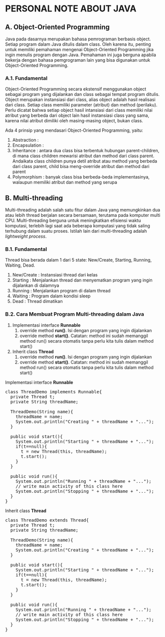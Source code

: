 # PERSONAL NOTE ABOUT JAVA
## A. Object-Oriented Programming
Java pada dasarnya merupakan bahasa pemrograman berbasis object. Setiap program dalam Java ditulis dalam class. Oleh karena itu, penting untuk memiliki pemahaman mengenai Object-Oriented Programming jika ingin menulis program dengan Java. Pemahaman ini juga berguna apabila bekerja dengan bahasa pemgrograman lain yang bisa digunakan untuk Object-Oriented Programming.

### A.1. Fundamental
Object-Oriented Programming secara ekstensif menggunakan object sebagai program yang dijalankan dan class sebagai tempat program ditulis. Object merupakan instansiasi dari class, alias object adalah hasil realisasi dari class. Setiap class memiliki parameter (atribut) dan method (perilaku). Perlu dicatat bahwa setiap object hasil intansiasi dari class memiliki nilai atribut yang berbeda dari object lain hasil instansiasi class yang sama, karena nilai atribut dimiliki oleh masing-masing object, bukan class.

Ada 4 prinsip yang mendasari Object-Oriented Programming, yaitu:
<ol>
  <li>Abstraction : </li>
  <li>Encapsulation : </li>
  <li>Inheritance : antara dua class bisa terbentuk hubungan parent-children, di mana  class children mewarisi atribut dan method dari class parent. Andaikata class children punya detil atribut atau method yang berbeda dari class parent, child bisa meng-override atribut dan method dari parent</li>
  <li>Polymorphism : banyak class bisa berbeda-beda implementasinya, walaupun memiliki atribut dan method yang serupa</li>
</ol>


## B. Multi-threading
Multi-threading adalah salah satu fitur dalam Java yang memungkinkan dua atau lebih thread berjalan secara bersamaan, terutama pada komputer multi CPU. Multi-threading berguna untuk meningkatkan efisiensi waktu komputasi, terlebih lagi saat ada beberapa komputasi yang tidak saling terhubung dalam suatu proses. Istilah lain dari multi-threading adalah <i>lightweight process</i>.

### B.1. Fundamental
Thread bisa berada dalam 1 dari 5 state: New/Create, Starting, Running, Waiting, Dead. 
<ol>
  <li> New/Create : Instansiasi thread dari kelas </li>
  <li> Starting : Menjalankan thread dan menyematkan program yang ingin dijalankan di dalamnya </li>
  <li> Running : Menjalankan program di dalam thread </li>
  <li> Waiting : Program dalam kondisi sleep </li>
  <li> Dead : Thread dimatikan </li>
</ol>

### B.2. Cara Membuat Program Multi-threading dalam Java
<ol>
  <li>Implementasi interface <b>Runnable</b>
    <ol>
      <li>override method <b>run()</b>. Isi dengan program yang ingin dijalankan</li>
      <li>override method <b>start()</b>. Catatan: method ini sudah memanggil method run() secara otomatis tanpa perlu kita tulis dalam method start()</li>
    </ol>
  </li>
  <li>Inherit class <b>Thread</b>
    <ol>
      <li>override method <b>run()</b>. Isi dengan program yang ingin dijalankan</li>
      <li>override method <b>start()</b>. Catatan: method ini sudah memanggil method run() secara otomatis tanpa perlu kita tulis dalam method start()</li>
    </ol>
  </li>
</ol>

Implementasi interface <b>Runnable</b>
<pre>
class ThreadDemo implements Runnable{
  private Thread t;
  private String threadName;
  
  ThreadDemo(String name){
    threadName = name;
    System.out.println("Creating " + threadName + "...");
  }
  
  public void start(){
    System.out.println("Starting " + threadName + "...");
    if(t==null){
      t = new Thread(this, threadName);
      t.start();
    }
  }
  
  public void run(){
    System.out.println("Running " + threadName + "...");
    // write main activity of this class here
    System.out.println("Stopping " + threadName + "...");
  }
}
</pre>



Inherit class <b>Thread</b>
<pre>
class ThreadDemo extends Thread{
  private Thread t;
  private String threadName;
  
  ThreadDemo(String name){
    threadName = name;
    System.out.println("Creating " + threadName + "...");
  }
  
  public void start(){
    System.out.println("Starting " + threadName + "...");
    if(t==null){
      t = new Thread(this, threadName);
      t.start();
    }
  }
  
  public void run(){
    System.out.println("Running " + threadName + "...");
    // write main activity of this class here
    System.out.println("Stopping " + threadName + "...");
  }
}
</pre>
